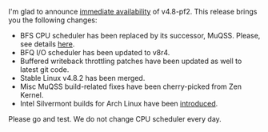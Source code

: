 I'm glad to announce [immediate availability](https://pf.natalenko.name/sources/4.8/patch-4.8-pf2.xz) of v4.8-pf2. This release brings you the following changes: 

  * BFS CPU scheduler has been replaced by its successor, MuQSS. Please, see details [here](https://ck-hack.blogspot.de/2016/10/muqss-multiple-queue-skiplist-scheduler.html).
  * BFQ I/O scheduler has been updated to v8r4.
  * Buffered writeback throttling patches have been updated as well to latest git code.
  * Stable Linux v4.8.2 has been merged.
  * Misc MuQSS build-related fixes have been cherry-picked from Zen Kernel.
  * Intel Silvermont builds for Arch Linux have been [introduced](https://build.opensuse.org/package/show/home:post-factum/linux-pf-silvermont).

Please go and test. We do not change CPU scheduler every day.
